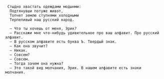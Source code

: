      Стыдно хвастать одеждами модынми:
      Подтянувши потуже живот,
      Топчет землю ступнями холодными
      Терпеливый наш русский народ.

      — Что ты хочешь от меня, Эрик?
      — Расскажи мне что-нибудь удивительное про ваш алфавит. Про русский алфавит.
      — В русском алфавите есть буква Ъ. Твердый знак.
      — Как она звучит?
      — Никак.
      — Совсем?
      — Совсем.
      — Тогда зачем она нужна?
      — Это такой вид молчания, Эрик. В нашем алфавите есть знаки молчания.

